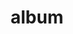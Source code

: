 ---
layout: album
resource: facebook
title: "album"
description: "masonry"
active: gallery
header-img: "img/gallery-bg.jpg"
album-title: "my 9th album"
images:
  - image_path: HQT/quan dai (4)/862235392615719_449263166_862235659282359_4552680483078328301_n.jpg
  - image_path: HQT/quan dai (4)/862235392615719_449263198_862235625949029_2423406639582632070_n.jpg
  - image_path: HQT/quan dai (4)/862235392615719_449268541_862235605949031_8589047703231996308_n.jpg
  - image_path: HQT/quan dai (4)/862235392615720_451554274_874377411401517_7166240105413272040_n.jpg
  - image_path: HQT/quan dai (4)/862235392615720_451580638_874377438068181_8349507321371714559_n.jpg
  - image_path: HQT/quan dai (4)/862235392615720_451699710_874377451401513_8436884744211678839_n.jpg
  - image_path: HQT/quan dai (4)/862235392615720_451777969_874377401401518_839324631495226478_n.jpg
  - image_path: HQT/quan dai (4)/862235392615721_456539205_896525575853367_7932052501134400857_n.jpg
  - image_path: HQT/quan dai (4)/862235392615721_461546352_926187412887183_3735799258320225372_n.jpg
  - image_path: HQT/quan dai (4)/862235392615721_461687419_926186932887231_5445096246588300252_n.jpg
---